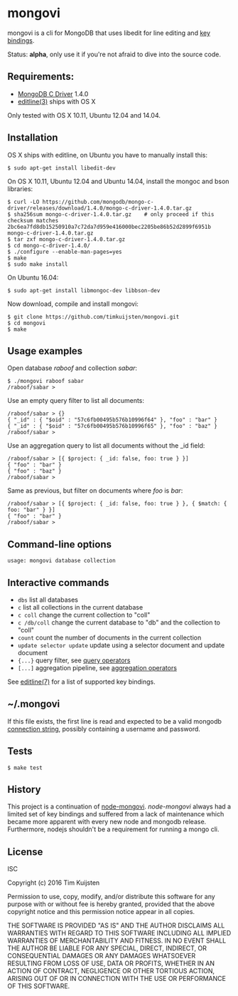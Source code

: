 # mongovi

mongovi is a cli for MongoDB that uses libedit for line editing and [key bindings].

Status: **alpha**, only use it if you're not afraid to dive into the source code.


## Requirements:
* [MongoDB C Driver] 1.4.0
* [editline(3)] ships with OS X

Only tested with OS X 10.11, Ubuntu 12.04 and 14.04.


## Installation

OS X ships with editline, on Ubuntu you have to manually install this:

    $ sudo apt-get install libedit-dev

On OS X 10.11, Ubuntu 12.04 and Ubuntu 14.04, install the mongoc and bson libraries:

    $ curl -LO https://github.com/mongodb/mongo-c-driver/releases/download/1.4.0/mongo-c-driver-1.4.0.tar.gz
    $ sha256sum mongo-c-driver-1.4.0.tar.gz    # only proceed if this checksum matches
    2bc6ea7fd8db15250910a7c72da7d959e416000bec2205be86b52d2899f6951b  mongo-c-driver-1.4.0.tar.gz
    $ tar zxf mongo-c-driver-1.4.0.tar.gz
    $ cd mongo-c-driver-1.4.0/
    $ ./configure --enable-man-pages=yes
    $ make
    $ sudo make install

On Ubuntu 16.04:

    $ sudo apt-get install libmongoc-dev libbson-dev

Now download, compile and install mongovi:

    $ git clone https://github.com/timkuijsten/mongovi.git
    $ cd mongovi
    $ make


## Usage examples

Open database *raboof* and collection *sabar*:

    $ ./mongovi raboof sabar
    /raboof/sabar > 

Use an empty query filter to list all documents:

    /raboof/sabar > {}
    { "_id" : { "$oid" : "57c6fb00495b576b10996f64" }, "foo" : "bar" }
    { "_id" : { "$oid" : "57c6fb00495b576b10996f65" }, "foo" : "baz" }
    /raboof/sabar > 

Use an aggregation query to list all documents without the _id field:

    /raboof/sabar > [{ $project: { _id: false, foo: true } }]
    { "foo" : "bar" }
    { "foo" : "baz" }
    /raboof/sabar > 

Same as previous, but filter on documents where *foo* is *bar*:

    /raboof/sabar > [{ $project: { _id: false, foo: true } }, { $match: { foo: "bar" } }]
    { "foo" : "bar" }
    /raboof/sabar > 


## Command-line options

    usage: mongovi database collection


## Interactive commands

* `dbs` list all databases
* `c` list all collections in the current database
* `c coll` change the current collection to "coll"
* `c /db/coll` change the current database to "db" and the collection to "coll"
* `count` count the number of documents in the current collection
* `update selector update` update using a selector document and update document
* `{...}` query filter, see [query operators]
* `[...]` aggregation pipeline, see [aggregation operators]

See [editline(7)] for a list of supported key bindings.


## ~/.mongovi

If this file exists, the first line is read and expected to be a valid mongodb
[connection string], possibly containing a username and password.


## Tests

    $ make test


## History

This project is a continuation of [node-mongovi]. *node-mongovi* always had a
limited set of key bindings and suffered from a lack of maintenance which became
more apparent with every new node and mongodb release. Furthermore, nodejs
shouldn't be a requirement for running a mongo cli.


## License

ISC

Copyright (c) 2016 Tim Kuijsten

Permission to use, copy, modify, and/or distribute this software for any
purpose with or without fee is hereby granted, provided that the above
copyright notice and this permission notice appear in all copies.

THE SOFTWARE IS PROVIDED "AS IS" AND THE AUTHOR DISCLAIMS ALL WARRANTIES
WITH REGARD TO THIS SOFTWARE INCLUDING ALL IMPLIED WARRANTIES OF
MERCHANTABILITY AND FITNESS. IN NO EVENT SHALL THE AUTHOR BE LIABLE FOR
ANY SPECIAL, DIRECT, INDIRECT, OR CONSEQUENTIAL DAMAGES OR ANY DAMAGES
WHATSOEVER RESULTING FROM LOSS OF USE, DATA OR PROFITS, WHETHER IN AN
ACTION OF CONTRACT, NEGLIGENCE OR OTHER TORTIOUS ACTION, ARISING OUT OF
OR IN CONNECTION WITH THE USE OR PERFORMANCE OF THIS SOFTWARE.


[editline(7)]: http://man.openbsd.org/editline.7
[editline(3)]: http://man.openbsd.org/editline.3
[key bindings]: http://man.openbsd.org/editline.7#Input_character_bindings
[MongoDB C Driver]: http://mongoc.org/
[aggregation operators]: https://docs.mongodb.com/manual/reference/operator/aggregation/
[query operators]: https://docs.mongodb.com/manual/reference/operator/query/
[connection string]: https://docs.mongodb.com/manual/reference/connection-string/
[node-mongovi]: https://www.npmjs.com/package/mongovi
